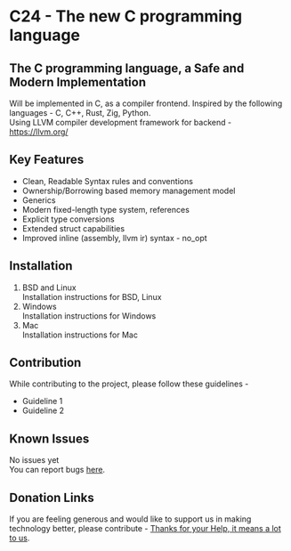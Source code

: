 # C24 - The new C programming language
## The C programming language, a Safe and Modern Implementation

Will be implemented in C, as a compiler frontend.
Inspired by the following languages - C, C++, Rust, Zig, Python. \
Using LLVM compiler development framework for backend - https://llvm.org/

## Key Features
* Clean, Readable Syntax rules and conventions
* Ownership/Borrowing based memory management model
* Generics
* Modern fixed-length type system, references
* Explicit type conversions
* Extended struct capabilities
* Improved inline (assembly, llvm ir) syntax - no_opt

## Installation
1. BSD and Linux \
    Installation instructions for BSD, Linux
2. Windows \
    Installation instructions for Windows
3. Mac \
    Installation instructions for Mac

## Contribution
While contributing to the project, please follow these guidelines -
* Guideline 1
* Guideline 2

## Known Issues
No issues yet \
You can report bugs [here](https://github.com/shashankms-dev).

## Donation Links
If you are feeling generous and would like to support us in making technology better, please contribute - [Thanks for your Help, it means a lot to us](https://github.com/shashankms-dev).
